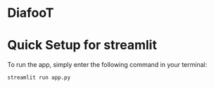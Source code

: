 # DiafooT

# Quick Setup for streamlit

To run the app, simply enter the following command in your terminal:

```bash
streamlit run app.py

